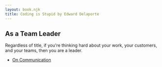 ```yaml
---
layout: book.njk
title: Coding is Stupid by Edward Delaporte
---
```


## As a Team Leader

Regardless of title, if you're thinking hard about your work, your customers, and your teams, then you are a leader.

- [On Communication](/blog/leader/On_Communication/)

<!-- 
More books to read - list by CG:

(blue star)Measure What Matters; Doerr, John

(blue star)The Phoenix Project; Kim, Behr, & Spafford; IT Revolution 2016

(green star)The Goal; Goldratt, Eliyahu M; North River Press 1992

(blue star)It's Your Ship; Abrashoff, CAPT D. Michael; Grand Central Publishing 2012

Designing the Conversation, Techniques for Successful Facilitation; Unger, Nunnally, Willis; New Riders 2013

Difficult Conversations, How to Discuss What Matters Most; Stone, Patton, Heen; Penguin Books 1999

The Ethics of Star Trek; Barad; Harper-Collins 2000

(green star)The Five Dysfunctions of a Team, A Leadership Fable; Lencioni; Jossey-Bass 2002

Getting it Done, how to lead when you're not in charge; Fisher & Sharp; Harper-Collins 1999

Good Leaders Ask Great Questions; Maxwell; Hachette Book Group 2014

(blue star)Leading, Learning from Life and My Years at Manchester United; Ferguson & Moritz; Hachette Book Group 2015

Lean In; Sandberg; Random House 2013

The No Asshole Rule; Sutton; Grand Central Publishing 2010

(green star)The Power of Habit, Why We Do What We Do in Life and Business; Duhigg; Random House 2014

-->
